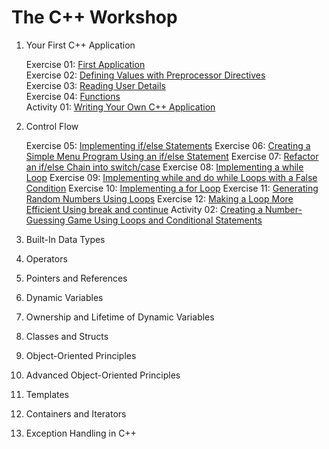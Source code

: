 # The C++ Workshop                  

1. Your First C++ Application                           

    Exercise 01: [First Application](Exercise01/firstApplication.cpp)                                
    Exercise 02: [Defining Values with Preprocessor Directives](Exercise02/main.cpp)                    
    Exercise 03: [Reading User Details](Exercise03/main.cpp)                        
    Exercise 04: [Functions](Exercise04/main.cpp)                     
    Activity 01: [Writing Your Own C++ Application](Activity01/main.cpp)                          

2. Control Flow                 

    Exercise 05: [Implementing if/else Statements]()
    Exercise 06: [Creating a Simple Menu Program Using an if/else Statement]()
    Exercise 07: [Refactor an if/else Chain into switch/case]()
    Exercise 08: [Implementing a while Loop]()
    Exercise 09: [Implementing while and do while Loops with a False Condition]()
    Exercise 10: [Implementing a for Loop]()
    Exercise 11: [Generating Random Numbers Using Loops]()
    Exercise 12: [Making a Loop More Efficient Using break and continue]()
    Activity 02: [Creating a Number-Guessing Game Using Loops and Conditional Statements]()

3. Built-In Data Types

4. Operators                 

5. Pointers and References                     

6. Dynamic Variables                        

7. Ownership and Lifetime of Dynamic Variables                     

8. Classes and Structs                   

9. Object-Oriented Principles                          

10. Advanced Object-Oriented Principles                         

11. Templates                          

12. Containers and Iterators                          

13. Exception Handling in C++                     
